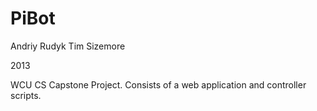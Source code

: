 PiBot
=====

Andriy Rudyk
Tim Sizemore

2013

WCU CS Capstone Project. Consists of a web application and controller scripts.
